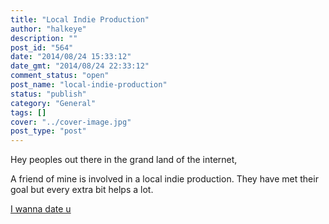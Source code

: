 ```yaml
---
title: "Local Indie Production"
author: "halkeye"
description: ""
post_id: "564"
date: "2014/08/24 15:33:12"
date_gmt: "2014/08/24 22:33:12"
comment_status: "open"
post_name: "local-indie-production"
status: "publish"
category: "General"
tags: []
cover: "../cover-image.jpg"
post_type: "post"
---
```


Hey peoples out there in the grand land of the internet,

A friend of mine is involved in a local indie production. They have met their goal but every extra bit helps a lot.



[I wanna date u](https://www.indiegogo.com/projects/i-wanna-date-u-the-movie/x/219183#home)
